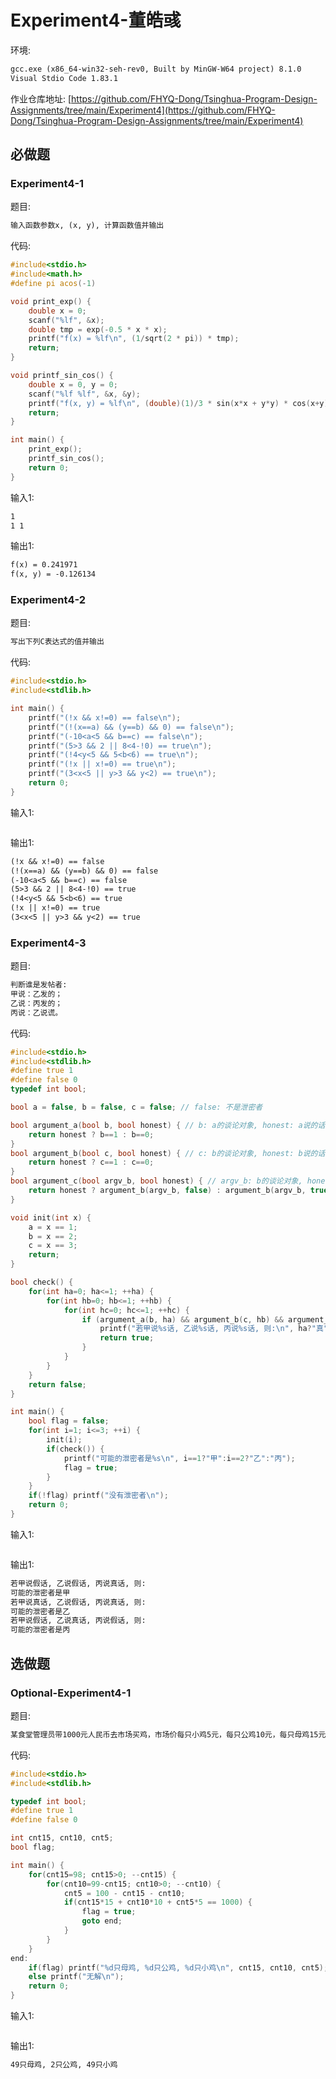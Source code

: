 # Experiment4-董皓彧
环境: 
```txt
gcc.exe (x86_64-win32-seh-rev0, Built by MinGW-W64 project) 8.1.0
Visual Stdio Code 1.83.1
```
作业仓库地址: 
[https://github.com/FHYQ-Dong/Tsinghua-Program-Design-Assignments/tree/main/Experiment4](https://github.com/FHYQ-Dong/Tsinghua-Program-Design-Assignments/tree/main/Experiment4)
## 必做题
### Experiment4-1
题目: 
```txt
输入函数参数x, (x, y), 计算函数值并输出
```
代码: 
```c
#include<stdio.h>
#include<math.h>
#define pi acos(-1)

void print_exp() {
    double x = 0;
    scanf("%lf", &x);
    double tmp = exp(-0.5 * x * x);
    printf("f(x) = %lf\n", (1/sqrt(2 * pi)) * tmp);
    return;
}

void printf_sin_cos() {
    double x = 0, y = 0;
    scanf("%lf %lf", &x, &y);
    printf("f(x, y) = %lf\n", (double)(1)/3 * sin(x*x + y*y) * cos(x+y));
    return;
}

int main() {
    print_exp();
    printf_sin_cos();
    return 0;
}
```
输入1: 
```txt
1
1 1
```
输出1: 
```txt
f(x) = 0.241971
f(x, y) = -0.126134
```

### Experiment4-2
题目: 
```txt
写出下列C表达式的值并输出
```
代码: 
```c
#include<stdio.h>
#include<stdlib.h>

int main() {
    printf("(!x && x!=0) == false\n");
    printf("(!(x==a) && (y==b) && 0) == false\n");
    printf("(-10<a<5 && b==c) == false\n");
    printf("(5>3 && 2 || 8<4-!0) == true\n");
    printf("(!4<y<5 && 5<b<6) == true\n");
    printf("(!x || x!=0) == true\n");
    printf("(3<x<5 || y>3 && y<2) == true\n");
    return 0;
}
```
输入1: 
```txt

```
输出1: 
```txt
(!x && x!=0) == false
(!(x==a) && (y==b) && 0) == false
(-10<a<5 && b==c) == false
(5>3 && 2 || 8<4-!0) == true
(!4<y<5 && 5<b<6) == true
(!x || x!=0) == true
(3<x<5 || y>3 && y<2) == true
```

### Experiment4-3
题目: 
```txt
判断谁是发帖者: 
甲说：乙发的；
乙说：丙发的；
丙说：乙说谎。
```
代码: 
```c
#include<stdio.h>
#include<stdlib.h>
#define true 1
#define false 0
typedef int bool;

bool a = false, b = false, c = false; // false: 不是泄密者

bool argument_a(bool b, bool honest) { // b: a的谈论对象, honest: a说的话的真假
    return honest ? b==1 : b==0;
}
bool argument_b(bool c, bool honest) { // c: b的谈论对象, honest: b说的话的真假
    return honest ? c==1 : c==0;
}
bool argument_c(bool argv_b, bool honest) { // argv_b: b的谈论对象, honest: c说的话的真假
    return honest ? argument_b(argv_b, false) : argument_b(argv_b, true);
}

void init(int x) {
    a = x == 1;
    b = x == 2;
    c = x == 3;
    return;
}

bool check() {
    for(int ha=0; ha<=1; ++ha) {
        for(int hb=0; hb<=1; ++hb) {
            for(int hc=0; hc<=1; ++hc) {
                if (argument_a(b, ha) && argument_b(c, hb) && argument_c(c, hc)) {
                    printf("若甲说%s话, 乙说%s话, 丙说%s话, 则:\n", ha?"真":"假", hb?"真":"假", hc?"真":"假");
                    return true;
                }
            }
        }
    }
    return false;
}

int main() {
    bool flag = false;
    for(int i=1; i<=3; ++i) {
        init(i);
        if(check()) {
            printf("可能的泄密者是%s\n", i==1?"甲":i==2?"乙":"丙");
            flag = true;
        }
    }
    if(!flag) printf("没有泄密者\n");
    return 0;
}
```
输入1: 
```txt

```
输出1: 
```txt
若甲说假话, 乙说假话, 丙说真话, 则:
可能的泄密者是甲
若甲说真话, 乙说假话, 丙说真话, 则:
可能的泄密者是乙
若甲说假话, 乙说真话, 丙说假话, 则:
可能的泄密者是丙
```

## 选做题
### Optional-Experiment4-1
题目: 
```txt
某食堂管理员带1000元人民币去市场买鸡，市场价每只小鸡5元，每只公鸡10元，每只母鸡15元。该管理员打算正好买100只鸡，每种鸡的数目都要大于零，并且尽可能多买母鸡。请编程序，替他制定采购方案。
```
代码: 
```c
#include<stdio.h>
#include<stdlib.h>

typedef int bool;
#define true 1
#define false 0

int cnt15, cnt10, cnt5;
bool flag;

int main() {
    for(cnt15=98; cnt15>0; --cnt15) {
        for(cnt10=99-cnt15; cnt10>0; --cnt10) {
            cnt5 = 100 - cnt15 - cnt10;
            if(cnt15*15 + cnt10*10 + cnt5*5 == 1000) {
                flag = true;
                goto end;
            }
        }
    }
end:
    if(flag) printf("%d只母鸡, %d只公鸡, %d只小鸡\n", cnt15, cnt10, cnt5);
    else printf("无解\n");
    return 0;
}

```
输入1: 
```txt

```
输出1: 
```txt
49只母鸡, 2只公鸡, 49只小鸡
```

